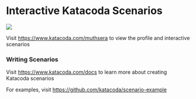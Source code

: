 # Interactive Katacoda Scenarios

[![](http://shields.katacoda.com/katacoda/muthsera/count.svg)](https://www.katacoda.com/muthsera "Get your profile on Katacoda.com")

Visit https://www.katacoda.com/muthsera to view the profile and interactive scenarios

### Writing Scenarios
Visit https://www.katacoda.com/docs to learn more about creating Katacoda scenarios

For examples, visit https://github.com/katacoda/scenario-example
